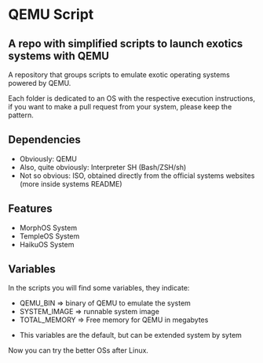 # QEMU Script
## A repo with simplified scripts to launch exotics systems with QEMU
A repository that groups scripts to emulate exotic operating systems powered by QEMU.

Each folder is dedicated to an OS with the respective execution instructions, if you want to make a pull request from your system, please keep the pattern.

## Dependencies
 - Obviously: QEMU
 - Also, quite obviously: Interpreter SH (Bash/ZSH/sh)
 - Not so obvious: ISO, obtained directly from the official systems websites (more inside systems README)

## Features
- MorphOS System
- TempleOS System
- HaikuOS System

## Variables
In the scripts you will find some variables, they indicate:
- QEMU_BIN => binary of QEMU to emulate the system
- SYSTEM_IMAGE => runnable system image
- TOTAL_MEMORY => Free memory for QEMU in megabytes  

* This variables are the default, but can be extended system by sytem

Now you can try the better OSs after Linux.
